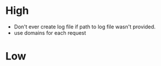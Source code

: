 # High
 - Don't ever create log file if path to log file wasn't provided.
 - use domains for each request

# Low
